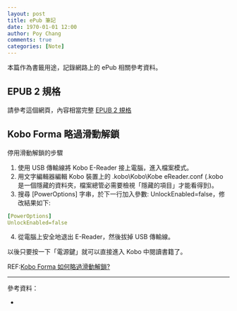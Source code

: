 ```yaml
---
layout: post
title: ePub 筆記
date: 1970-01-01 12:00
author: Poy Chang
comments: true
categories: [Note]
---
```


本篇作為書籤用途，記錄網路上的 ePub 相關參考資料。

## EPUB 2 規格

請參考這個網頁，內容相當完整 [EPUB 2 規格](https://sites.google.com/site/zhoubx/computer/epub/spec2)

## Kobo Forma 略過滑動解鎖

停用滑動解鎖的步驟

1. 使用 USB 傳輸線將 Kobo E-Reader 接上電腦，進入檔案模式。
2. 用文字編輯器編輯 Kobo 裝置上的 \.kobo\Kobo\Kobe eReader.conf  (\.kobo 是一個隱藏的資料夾，檔案總管必需要檢視「隱藏的項目」才能看得到)。
3. 搜尋 [PowerOptions] 字串，於下一行加入參數: UnlockEnabled=false，修改結果如下:
  ```yml
  [PowerOptions]
  UnlockEnabled=false
  ```
4. 從電腦上安全地退出 E-Reader，然後拔掉 USB 傳輸線。

以後只要按一下「電源鍵」就可以直接進入 Kobo 中閱讀書籍了。

REF:[Kobo Forma 如何略過滑動解鎖?](http://www.vixual.net/blog/archives/135)


---

參考資料：

- []()
